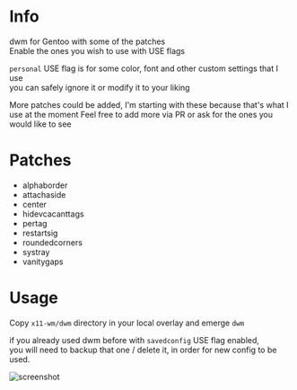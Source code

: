 # Info

dwm for Gentoo with some of the patches   
Enable the ones you wish to use with USE flags   

`personal` USE flag is for some color, font and other custom settings that I use   
you can safely ignore it or modify it to your liking   

More patches could be added, I'm starting with these because that's what I use at the moment
Feel free to add more via PR or ask for the ones you would like to see

# Patches

* alphaborder
* attachaside
* center
* hidevcacanttags
* pertag
* restartsig
* roundedcorners
* systray
* vanitygaps

# Usage

Copy `x11-wm/dwm` directory in your local overlay and emerge `dwm`   

if you already used dwm before with `savedconfig` USE flag enabled,   
you will need to backup that one / delete it, in order for new config to be used.   




![screenshot](https://raw.githubusercontent.com/kajzersoze/dwm/master/Screenshot.png)
